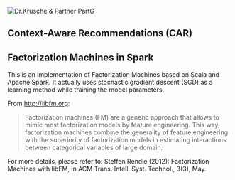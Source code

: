 ![Dr.Krusche & Partner PartG](https://raw.github.com/skrusche63/spark-elastic/master/images/dr-kruscheundpartner.png)

## Context-Aware Recommendations (CAR)


## Factorization Machines in Spark

This is an implementation of Factorization Machines based on Scala and Apache Spark. It actually uses stochastic gradient descent (SGD) as a learning method while training the model parameters. 

From http://libfm.org: 

> Factorization machines (FM) are a generic approach that allows to mimic most factorization models by feature engineering. This way, factorization machines combine the generality of feature engineering with the superiority of factorization models in estimating interactions between categorical variables of large domain.


For more details, please refer to:
Steffen Rendle (2012): Factorization Machines with libFM, in ACM Trans. Intell. Syst. Technol., 3(3), May.
